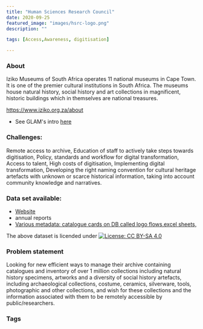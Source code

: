 ```yaml
---
title: "Human Sciences Research Council"
date: 2020-09-25
featured_image: "images/hsrc-logo.png"
description: ""

tags: [Access,Awareness, digitisation]

---
```


### About
Iziko Museums of South Africa operates 11 national museums in Cape Town.  It is one of the premier cultural institutions in South Africa.  The museums house natural history, social history and art collections in magnificent, historic buildings which in themselves are national treasures.

https://www.iziko.org.za/about

- See GLAM's intro [here](https://drive.google.com/drive/folders/1SnBKYOPFnRkm9nZfVrtnFVpF80gx6yak?usp=sharing)

### Challenges:

Remote access to archive, Education of staff to actively take steps towards digitisation, Policy, standards and workflow for digital transformation, Access to talent, High costs of digitisation, Implementing digital transformation, Developing the right naming convention for cultural heritage artefacts with unknown or scarce historical information, taking into account community knowledge and narratives.

### Data set available:

- [Website](https://www.iziko.org.za/)
- annual reports
- [Various metadata: catalogue cards on DB called logo flows,excel sheets,](https://drive.google.com/drive/folders/1uhKW6x4kwhhrCZfxhofjuudjFZJMy5dy?usp=sharing)

The above dataset is licended under [![License: CC BY-SA 4.0](https://img.shields.io/badge/License-CC%20BY--SA%204.0-lightgrey.svg)](https://creativecommons.org/licenses/by-sa/4.0/)

### Problem statement

Looking for new efficient ways to manage their archive containing catalogues and inventory of over 1 million collections including natural history specimens, artworks and a diversity of social history artefacts, including archaeological collections, costume, ceramics, silverware, tools, photographic and other collections, and wish for these collections and the information associated with them to be remotely accessible by public/researchers.

### Tags


